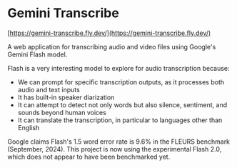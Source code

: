 # Gemini Transcribe

[https://gemini-transcribe.fly.dev/](https://gemini-transcribe.fly.dev/)

A web application for transcribing audio and video files using Google's Gemini Flash model.

Flash is a very interesting model to explore for audio transcription because:

- We can prompt for specific transcription outputs, as it processes both audio and text inputs
- It has built-in speaker diarization
- It can attempt to detect not only words but also silence, sentiment, and sounds beyond human voices
- It can translate the transcription, in particular to languages other than English

Google claims Flash's 1.5 word error rate is 9.6% in the FLEURS benchmark (September, 2024). This project is now using the experimental Flash 2.0, which does not appear to have been benchmarked yet.
